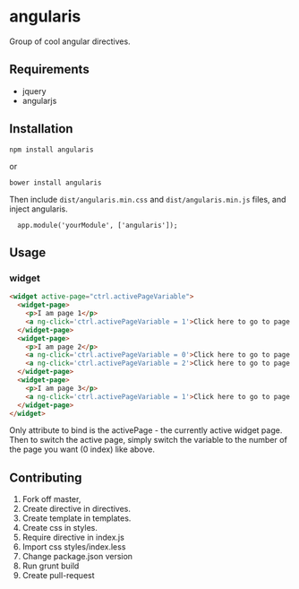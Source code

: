 # angularis
Group of cool angular directives.

## Requirements
- jquery
- angularjs

## Installation
```
npm install angularis
```

or

```
bower install angularis
```

Then include `dist/angularis.min.css` and `dist/angularis.min.js` files, and inject angularis.

```
  app.module('yourModule', ['angularis']);
```

## Usage

### widget
```html
<widget active-page="ctrl.activePageVariable">
  <widget-page>
    <p>I am page 1</p>
    <a ng-click='ctrl.activePageVariable = 1'>Click here to go to page 2</a>
  </widget-page>
  <widget-page>
    <p>I am page 2</p>
    <a ng-click='ctrl.activePageVariable = 0'>Click here to go to page 1 again</a>
    <a ng-click='ctrl.activePageVariable = 2'>Click here to go to page 3</a>
  </widget-page>
  <widget-page>
    <p>I am page 3</p>
    <a ng-click='ctrl.activePageVariable = 1'>Click here to go to page 2 again</a>
  </widget-page>
</widget>
```

Only attribute to bind is the activePage - the currently active widget page. Then to switch
the active page, simply switch the variable to the number of the page you want (0 index) like
above.

## Contributing
1. Fork off master,
2. Create directive in directives.
3. Create template in templates.
4. Create css in styles.
5. Require directive in index.js
6. Import css styles/index.less
7. Change package.json version
8. Run grunt build
9. Create pull-request

